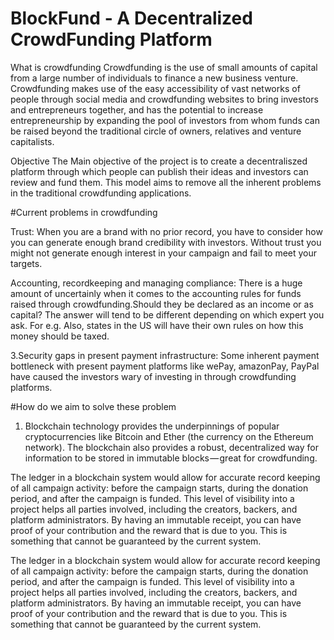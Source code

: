 # BlockFund - A Decentralized CrowdFunding Platform
What is crowdfunding Crowdfunding is the use of small amounts of capital from a large number of individuals to finance a new business venture. Crowdfunding makes use of the easy accessibility of vast networks of people through social media and crowdfunding websites to bring investors and entrepreneurs together, and has the potential to increase entrepreneurship by expanding the pool of investors from whom funds can be raised beyond the traditional circle of owners, relatives and venture capitalists.

Objective The Main objective of the project is to create a decentraliszed platform through which people can publish their ideas and investors can review and fund them. This model aims to remove all the inherent problems in the traditional crowdfunding applications.

#Current problems in crowdfunding

Trust: When you are a brand with no prior record, you have to consider how you can generate enough brand credibility with investors. Without trust you might not generate enough interest in your campaign and fail to meet your targets.

Accounting, recordkeeping and managing compliance: There is a huge amount of uncertainly when it comes to the accounting rules for funds raised through crowdfunding.Should they be declared as an income or as capital? The answer will tend to be different depending on which expert you ask. For e.g. Also, states in the US will have their own rules on how this money should be taxed.

3.Security gaps in present payment infrastructure: Some inherent payment bottleneck with present payment platforms like wePay, amazonPay, PayPal have caused the investors wary of investing in through crowdfunding platforms.

#How do we aim to solve these problem 

1. Blockchain technology provides the underpinnings of popular cryptocurrencies like Bitcoin and Ether (the currency on the Ethereum network). The blockchain also provides a robust, decentralized way for information to be stored in immutable blocks — great for crowdfunding.

The ledger in a blockchain system would allow for accurate record keeping of all campaign activity: before the campaign starts, during the donation period, and after the campaign is funded. This level of visibility into a project helps all parties involved, including the creators, backers, and platform administrators. By having an immutable receipt, you can have proof of your contribution and the reward that is due to you. This is something that cannot be guaranteed by the current system.

The ledger in a blockchain system would allow for accurate record keeping of all campaign activity: before the campaign starts, during the donation period, and after the campaign is funded. This level of visibility into a project helps all parties involved, including the creators, backers, and platform administrators. By having an immutable receipt, you can have proof of your contribution and the reward that is due to you. This is something that cannot be guaranteed by the current system.



